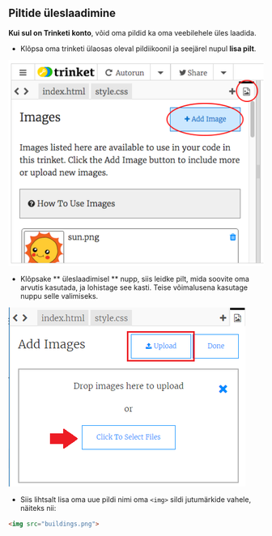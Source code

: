 ## Piltide üleslaadimine

**Kui sul on Trinketi konto**, võid oma pildid ka oma veebilehele üles laadida.

+ Klõpsa oma trinketi ülaosas oleval pildiikoonil ja seejärel nupul **lisa pilt**.

![kuvatõmmis](images/story-upload.png)

+ Klõpsake ** üleslaadimisel ** nupp, siis leidke pilt, mida soovite oma arvutis kasutada, ja lohistage see kasti. Teise võimalusena kasutage nuppu selle valimiseks.

![Lae üles](images/upload-image.png)

+ Siis lihtsalt lisa oma uue pildi nimi oma `<img>` sildi jutumärkide vahele, näiteks nii:

```html
<img src="buildings.png">
```